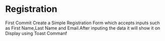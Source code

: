 # Registration
First Commit
Create a Simple Registration Form which accepts inputs such as First Name,Last Name and Email.After inputing the data it will show it on
Display using Toast Commanf 
